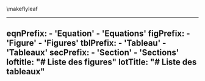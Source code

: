 \makeflyleaf

---
eqnPrefix:
    - 'Equation'
    - 'Equations'
figPrefix:
    - 'Figure'
    - 'Figures'
tblPrefix:
    - 'Tableau'
    - 'Tableaux'
secPrefix:
    - 'Section'
    - 'Sections'
loftitle: "# Liste des figures"
lotTitle: "# Liste des tableaux"
---
